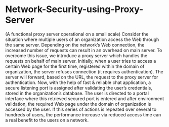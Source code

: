 # Network-Security-using-Proxy-Server
(A functional proxy server operational on a small scale)
Consider the situation where multiple users of an organization access the Web through the same server. Depending on the network’s Web connection, the increased number of requests can result in an overhead on main server. To overcome this issue, we introduce a proxy server which handles the requests on behalf of main server. Initially, when a user tries to access a certain Web page for the first time, registered within the domain of organization, the server refuses connection (it requires authentication). The server will forward, based on the URL, the request to the proxy server for authentication. Now, with the help of fast & reliable chat application, a secure listening port is assigned after validating the user’s credentials, stored in the organization’s database. The user is directed to a portal interface where this retrieved secured port is entered and after environment validation, the required Web page under the domain of organization is accessed by the user. If this series of actions is repeated over several to hundreds of users, the performance increase via reduced access time can a real benefit to the users on a network. 

